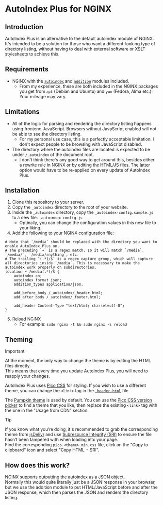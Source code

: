# AutoIndex Plus for NGINX

## Introduction

AutoIndex Plus is an alternative to the default autoindex module of NGINX. It's intended to be a solution for those who want a different-looking type of directory listing, without having to deal with external software or XSLT stylesheets to achieve this.

## Requirements

- NGINX with the [`autoindex`](https://nginx.org/en/docs/http/ngx_http_autoindex_module.html) and [`addition`](https://nginx.org/en/docs/http/ngx_http_addition_module.html) modules included.
    - From my experience, these are both included in the NGINX packages you get from `apt` (Debian and Ubuntu) and `yum` (Fedora, Alma etc.). Your mileage may vary.

## Limitations

- All of the logic for parsing and rendering the directory listing happens using frontend JavaScript. Browsers without JavaScript enabled will not be able to see the directory listing.
    - For my personal use case, this is a perfectly acceptable limitation. I don't expect people to be browsing with JavaScript disabled.
- The directory where the autoindex files are located is expected to be under `/_autoindex` of the document root.
    - I don't think there's any good way to get around this, besides either a rewrite rule in NGINX or by editing the HTML/JS files. The latter option would have to be re-applied on every update of AutoIndex Plus.

## Installation

1. Clone this repository to your server.
2. Copy the `_autoindex` directory to the root of your website.
3. Inside the `_autoindex` directory, copy the `_autoindex-config.sample.js` to a new file: `_autoindex-config.js`
    - Optinally, you can change the configuration values in this new file to your liking.
4. Add the following to your NGINX configuration file:

```nginx
# Note that `/media` should be replaced with the directory you want to enable AutoIndex Plus on.
# The preceding `~` is a regex match, so it will match `/media`, `/media/`, `/media/anything`, etc.
# The trailing `(.*)/$` is a regex capture group, which will capture all directories inside `/media`. This is necessary to make the autoindex work properly on subdirectories.
location ~ /media(.*)/$ {
    autoindex on;
    autoindex_format json;
    addition_types application/json;

    add_before_body /_autoindex/_header.html;
    add_after_body /_autoindex/_footer.html;

    add_header Content-Type "text/html; charset=utf-8";
}
```

5. Reload NGINX
    - For example: `sudo nginx -t && sudo nginx -s reload`

## Theming

> [!IMPORTANT]
> At the moment, the only way to change the theme is by editing the HTML files directly.  
> This means that every time you update AutoIndex Plus, you will need to reapply your changes.

AutoIndex Plus uses [Pico CSS](https://picocss.com/) for styling. If you wish to use a different theme, you can change the `<link>` tag in the [`_header.html`](./_autoindex/_header.html) file.

The [Pumpkin theme](https://picocss.com/docs/version-picker/pumpkin) is used by default. You can use the [Pico CSS version picker](https://picocss.com/docs/version-picker) to find a theme that you like, then replace the existing `<link>` tag with the one in the "Usage from CDN" section.

> [!TIP]
> If you know what you're doing, it's recommended to grab the corresponding theme from [jsDelivr](https://www.jsdelivr.com/package/npm/@picocss/pico?tab=files&path=css) and use [Subresource Integrity (SRI)](https://developer.mozilla.org/en-US/docs/Web/Security/Subresource_Integrity) to ensure the file hasn't been tampered with when loading into your page.  
> Find the corresponding `pico.<theme>.min.css` file, click on the "Copy to clipboard" icon and select "Copy HTML + SRI".

## How does this work?

NGINX supports outputting the autoindex as a JSON object.  
Normally this would quite literally just be a JSON response in your browser, but we use the addition module to put HTML/JavaScript before and 
after the JSON response, which then parses the JSON and renders the directory listing.

